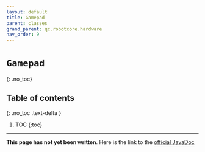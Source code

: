```yaml
---
layout: default
title: Gamepad
parent: classes
grand_parent: qc.robotcore.hardware
nav_order: 9
---
```

# `Gamepad`
{: .no_toc}

## Table of contents
{: .no_toc .text-delta }

1. TOC
{:toc}
---
**This page has not yet been written**. Here is the link to the [official JavaDoc](https://ftctechnh.github.io/ftc_app/doc/javadoc/com/qualcomm/robotcore/hardware/Gamepad.html)
        